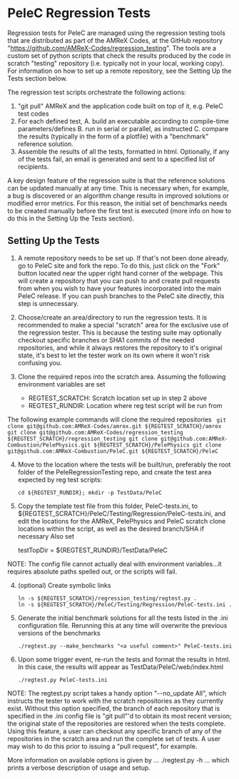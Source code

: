 # PeleC Regression Tests

Regression tests for PeleC are managed using the regression testing
tools that are distributed as part of the AMReX Codes, at the GitHub
repository "https://github.com/AMReX-Codes/regression_testing".  The
tools are a custom set of python scripts that check the results produced
by the code in scratch "testing" repository (i.e. typically not in your 
local, working copy).  For information on how to set up a remote repository,
see the Setting Up the Tests section below.

The regression test scripts orchestrate the following actions:
1. "git pull" AMReX and the application code built on top of it, e.g.
   PeleC test codes
2. For each defined test,
   A. build an executable according to compile-time parameters/defines
   B. run in serial or parallel, as instructed
   C. compare the results (typically in the form of a plotfile) with a
      "benchmark" reference solution.
3. Assemble the results of all the tests, formatted in html.
   Optionally, if any of the tests fail, an email is generated and sent
   to a specified list of recipients.

A key design feature of the regression suite is that the reference
solutions can be updated manually at any time.  This is necessary
when, for example, a bug is discovered or an algorithm change results
in improved solutions or modified error metrics.  For this reason, the
initial set of benchmarks needs to be created manually before the first
test is executed (more info on how to do this in the Setting Up the
Tests section).


## Setting Up the Tests

1. A remote repository needs to be set up.  If that's not been done
already, go to PeleC site and fork the repo.  To do this, just
click on the "Fork" button located near the upper right hand corner of
the webpage.  This will create a repository that you can push to and
create pull requests from when you wish to have your features incorporated
into the main PeleC release.  If you can push branches to the 
PeleC site directly, this step is unnecessary.

2. Choose/create an area/directory to run the regression tests.  It is
recommended to make a special "scratch" area for the exclusive use of
the regression tester.  This is because the testing suite may optionally
checkout specific branches or SHA1 commits of the needed repositories,
and while it always restores the repository to it's original state, it's
best to let the tester work on its own where it won't risk confusing
you.

3. Clone the required repos into the scratch area.  Assuming the
following environment variables are set 

   *  REGTEST_SCRATCH: Scratch location set up in step 2 above
   *  REGTEST_RUNDIR: Location where reg test script will be run from

The following example commands will clone the required repositories
    ``` 
    git clone git@github.com:AMReX-Codes/amrex.git ${REGTEST_SCRATCH}/amrex
    git clone git@github.com:AMReX-Codes/regression_testing ${REGTEST_SCRATCH}/regression_testing
    git clone git@github.com:AMReX-Combustion/PelePhysics.git ${REGTEST_SCRATCH}/PelePhysics
    git clone git@github.com:AMReX-Combustion/PeleC.git ${REGTEST_SCRATCH}/PeleC
    ``` 

4. Move to the location where the tests will be built/run, preferably the 
root folder of the PeleRegressionTesting repo, and create the test area expected 
by reg test scripts:

    ```
    cd ${REGTEST_RUNDIR}; mkdir -p TestData/PeleC
    ```

4. Copy the template test file from this folder, PeleC-tests.ini, to 
${REGTEST_SCRATCH}/PeleC/Testing/Regression/PeleC-tests.ini, and edit the locations for 
the AMReX, PelePhysics and PeleC scratch clone locations within the script, as well as the 
desired branch/SHA if necessary
Also set

     testTopDir =  ${REGTEST_RUNDIR}/TestData/PeleC

NOTE: The config file cannot actually deal with environment variables...it requires
absolute paths spelled out, or the scripts will fail.

4. (optional) Create symbolic links 
    ```
    ln -s ${REGTEST_SCRATCH}/regression_testing/regtest.py .
    ln -s ${REGTEST_SCRATCH}/PeleC/Testing/Regression/PeleC-tests.ini .
    ```

4.  Generate the initial benchmark solutions for all the tests listed
in the .ini configuration file.  Rerunning this at any time will
overwrite the previous versions of the benchmarks

    ```
    ./regtest.py --make_benchmarks "<a useful comment>" PeleC-tests.ini
    ```

5. Upon some trigger event, re-run the tests and format the results in
html.  In this case, the results will appear as
TestData/PeleC/web/index.html

    ```
    ./regtest.py PeleC-tests.ini
    ```

NOTE: The regtest.py script takes a handy option "--no_update All",
which instructs the tester to work with the scratch repositories as
they currently exist.  Without this option specified, the branch of
each repository that is specified in the .ini config file is "git
pull"'d to obtain its most recent version; the original state of the
repositories are restored when the tests complete.  Using this
feature, a user can checkout any specific branch of any of the
repositories in the scratch area and run the complete set of tests.  A
user may wish to do this prior to issuing a "pull request", for
example.

More information on available options is given by
    ...
    ./regtest.py -h
    ...
which prints a verbose description of usage and setup. 
